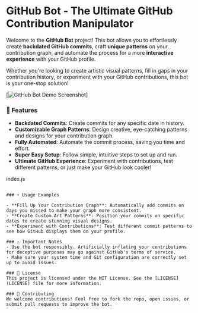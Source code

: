 # GitHub Bot - The Ultimate GitHub Contribution Manipulator

Welcome to the **GitHub Bot** project! This bot allows you to effortlessly create **backdated GitHub commits**, craft **unique patterns** on your contribution graph, and automate the process for a more **interactive experience** with your GitHub profile.

Whether you're looking to create artistic visual patterns, fill in gaps in your contribution history, or experiment with your GitHub contributions, this bot is your one-stop solution!

[![GitHub Bot Demo Screenshot](https://github.com/user-attachments/assets/f8cb20ec-6e6b-4163-b26c-53e08ce49821)]


### 🚀 Features

- **Backdated Commits**: Create commits for any specific date in history.
- **Customizable Graph Patterns**: Design creative, eye-catching patterns and designs for your contribution graph.
- **Fully Automated**: Automate the commit process, saving you time and effort.
- **Super Easy Setup**: Follow simple, intuitive steps to set up and run.
- **Ultimate GitHub Experience**: Experiment with contributions, test different patterns, or just make your GitHub look cooler!

 index.js
```

### ⚡ Usage Examples

- **Fill Up Your Contribution Graph**: Automatically add commits on days you missed to make your graph more consistent.
- **Create Custom Art Patterns**: Position your commits on specific dates to create stunning visual designs.
- **Experiment with Contributions**: Test different commit patterns to see how GitHub displays them on your profile.

### ⚠️ Important Notes
- Use the bot responsibly. Artificially inflating your contributions for deceptive purposes may go against GitHub's terms of service.
- Make sure your system time and Git configuration are correctly set up to avoid issues.

### 📄 License
This project is licensed under the MIT License. See the [LICENSE](LICENSE) file for more information.

### 🤝 Contributing
We welcome contributions! Feel free to fork the repo, open issues, or submit pull requests to improve the bot.


